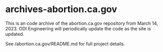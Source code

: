 # archives-abortion.ca.gov
This is an code archive of the abortion.ca.gov repository from March 14, 2023. ODI Engineering will periodically update the code as the site is updated. 

See /abortion.ca.gov/README.md for full project details.
